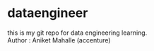 # dataengineer
this is my git repo for data engineering learning.
<br>
Author : Aniket Mahalle (accenture)
